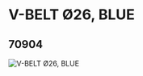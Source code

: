 # V-BELT Ø26, BLUE
## 70904
![V-BELT Ø26, BLUE](https://lc-www-live-s.legocdn.com/media/bricks/5/2/70904.jpg)